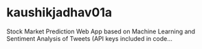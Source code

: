 # kaushikjadhav01a
Stock Market Prediction Web App based on Machine Learning and Sentiment Analysis of Tweets (API keys included in code…
